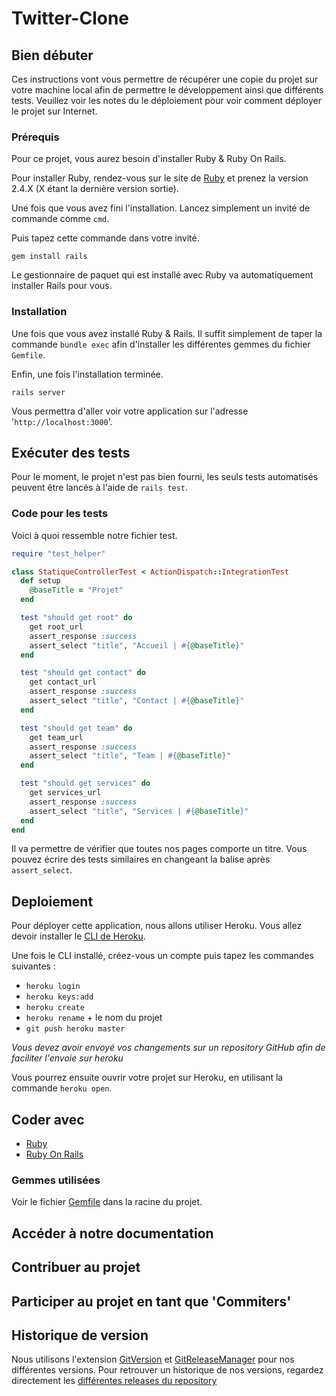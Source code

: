 # Twitter-Clone


## Bien débuter

Ces instructions vont vous permettre de récupérer une copie du projet sur votre machine local afin de permettre le développement ainsi que différents tests. Veuillez voir les notes du le déploiement pour voir comment déployer le projet sur Internet.

### Prérequis

Pour ce projet, vous aurez besoin d'installer Ruby & Ruby On Rails.

Pour installer Ruby, rendez-vous sur le site de [Ruby](http://www.sitedumodeleun.com) et prenez la version 2.4.X (X étant la dernière version sortie).

Une fois que vous avez fini l'installation. Lancez simplement un invité de commande comme `cmd`.

Puis tapez cette commande dans votre invité.

```
gem install rails
```

Le gestionnaire de paquet qui est installé avec Ruby va automatiquement installer Rails pour vous.

### Installation

Une fois que vous avez installé Ruby & Rails. Il suffit simplement de taper la commande `bundle exec` afin d'installer les différentes gemmes du fichier `Gemfile`.

Enfin, une fois l'installation terminée.

```
rails server
```

Vous permettra d'aller voir votre application sur l'adresse '`http://localhost:3000`'.

## Exécuter des tests

Pour le moment, le projet n'est pas bien fourni, les seuls tests automatisés peuvent être lancés à l'aide de `rails test`.

### Code pour les tests

Voici à quoi ressemble notre fichier test.

```ruby
require "test_helper"

class StatiqueControllerTest < ActionDispatch::IntegrationTest
  def setup
    @baseTitle = "Projet"
  end

  test "should get root" do
    get root_url
    assert_response :success
    assert_select "title", "Accueil | #{@baseTitle}"
  end

  test "should get contact" do
    get contact_url
    assert_response :success
    assert_select "title", "Contact | #{@baseTitle}"
  end

  test "should get team" do
    get team_url
    assert_response :success
    assert_select "title", "Team | #{@baseTitle}"
  end

  test "should get services" do
    get services_url
    assert_response :success
    assert_select "title", "Services | #{@baseTitle}"
  end
end
```

Il va permettre de vérifier que toutes nos pages comporte un titre. Vous pouvez écrire des tests similaires en changeant la balise après `assert_select`.

## Deploiement

Pour déployer cette application, nous allons utiliser Heroku. Vous allez devoir installer le [CLI de Heroku](https://devcenter.heroku.com/articles/heroku-cli).

Une fois le CLI installé, créez-vous un compte puis tapez les commandes suivantes :

* `heroku login`
* `heroku keys:add`
* `heroku create`
* `heroku rename` + le nom du projet
* `git push heroku master`

_Vous devez avoir envoyé vos changements sur un repository GitHub afin de faciliter l'envoie sur heroku_

Vous pourrez ensuite ouvrir votre projet sur Heroku, en utilisant la commande `heroku open`.

## Coder avec

* [Ruby](https://www.ruby-lang.org/en/)
* [Ruby On Rails](https://sitedumodeledeux.org)

### Gemmes utilisées

Voir le fichier [Gemfile](https://github.com/gCKn/app-gckn-udemy/blob/master/Gemfile) dans la racine du projet.

## Accéder à notre documentation



## Contribuer au projet



## Participer au projet en tant que 'Commiters'



## Historique de version

Nous utilisons l'extension [GitVersion](https://github.com/GitTools/GitVersion) et [GitReleaseManager](https://github.com/GitTools/GitReleaseManager) pour nos différentes versions. Pour retrouver un historique de nos versions, regardez directement les [différentes releases du repository](https://github.com/gCKn/app-gckn-udemy/releases)


